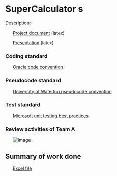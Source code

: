 # SuperCalculator s

Description:

&nbsp;&nbsp;&nbsp;&nbsp;&nbsp;&nbsp;[Project document](https://www.overleaf.com/8558861979qcbgyhpzytmx)  (latex)

&nbsp;&nbsp;&nbsp;&nbsp;&nbsp;&nbsp;[Presentation](https://www.overleaf.com/2462455721rcrrzytjjhbm)  (latex)

### Coding standard
&nbsp;&nbsp;&nbsp;&nbsp;&nbsp;&nbsp;[Oracle code convention](https://www.oracle.com/java/technologies/javase/codeconventions-namingconventions.html)

### Pseudocode standard
&nbsp;&nbsp;&nbsp;&nbsp;&nbsp;&nbsp;[University of Waterloo pseudocode convention](https://student.cs.uwaterloo.ca/~cs231/resources/pseudocode.pdf)

### Test standard
&nbsp;&nbsp;&nbsp;&nbsp;&nbsp;&nbsp;[Microsoft unit testing best practices](https://docs.microsoft.com/en-us/dotnet/core/testing/unit-testing-best-practices)

### Review activities of Team A
&nbsp;&nbsp;&nbsp;&nbsp;&nbsp;&nbsp;![image](https://user-images.githubusercontent.com/1106716/128644827-e00a900e-d770-4d8f-8504-e4a8efc8ea16.png)

## Summary of work done
&nbsp;&nbsp;&nbsp;&nbsp;&nbsp;&nbsp;[Excel file](https://docs.google.com/spreadsheets/d/1U-6mK7TmGKVfKDFfHAgBPVsoGKWgyPCGNGDFN6GJCqM/edit?usp=sharing)
